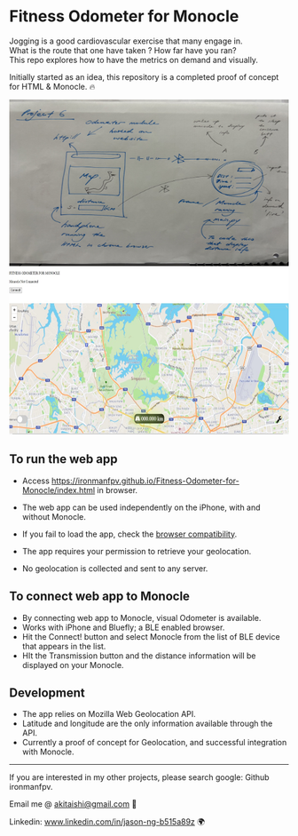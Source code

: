 # Fitness Odometer for Monocle

Jogging is a good cardiovascular exercise that many engage in. </br>
What is the route that one have taken ? How far have you ran? </br> 
This repo explores how to have the metrics on demand and visually.</br>

Initially started as an idea, this repository is a completed proof of concept for HTML & Monocle. 🔥

<img src="https://github.com/ironmanfpv/Fitness-Odometer-for-Monocle/blob/main/images/Odometer-Monocle%20concept.jpg" height="300" width="600">
<img src="https://github.com/ironmanfpv/Fitness-Odometer-for-Monocle/blob/main/images/1.%20app%20start%20state.jpg" height="300" width="600">

## To run the web app

- Access https://ironmanfpv.github.io/Fitness-Odometer-for-Monocle/index.html in browser.
- The web app can be used independently on the iPhone, with and without Monocle.
- If you fail to load the app, check the [browser compatibility](https://developer.mozilla.org/en-US/docs/Web/API/Geolocation_API#browser_compatibility).

- The app requires your permission to retrieve your geolocation.
- No geolocation is collected and sent to any server.

## To connect web app to Monocle

- By connecting web app to Monocle, visual Odometer is available.
- Works with iPhone and Bluefly; a BLE enabled browser.
- Hit the Connect! button and select Monocle from the list of BLE device that appears in the list.
- HIt the Transmission button and the distance information will be displayed on your Monocle. 

## Development

- The app relies on Mozilla Web Geolocation API.
- Latitude and longitude are the only information available through the API.
- Currently a proof of concept for Geolocation, and successful integration with Monocle.

---

If you are interested in my other projects, please search google: Github ironmanfpv. 

Email me @ akitaishi@gmail.com 👋

Linkedin: www.linkedin.com/in/jason-ng-b515a89z  🌍
